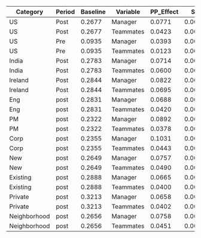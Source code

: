 | Category     | Period | Baseline | Variable  | PP_Effect |    SE    | CI_Lower | CI_Upper | Relative_Effect |   SE   | CI_Lower_Relative | CI_Upper_Relative |
|--------------|--------|----------|-----------|-----------|----------|----------|----------|-----------------|--------|-------------------|-------------------|
| US           | Post   | 0.2677   | Manager   | 0.0771    | 0.0012   | 0.0747   | 0.0794   | 0.2880          | 0.0049 | 0.2772            | 0.2974            |
| US           | Post   | 0.2677   | Teammates | 0.0423    | 0.0007   | 0.0409   | 0.0438   | 0.1582          | 0.0027 | 0.1540            | 0.1638            |
| US           | Pre    | 0.0935   | Manager   | 0.0393    | 0.0013   | 0.0368   | 0.0418   | 0.4203          | 0.0138 | 0.3969            | 0.4488            |
| US           | Pre    | 0.0935   | Teammates | 0.0123    | 0.0004   | 0.0115   | 0.0131   | 0.1317          | 0.0047 | 0.1240            | 0.1418            |
| India        | Post   | 0.2783   | Manager   | 0.0714    | 0.0023   | 0.0669   | 0.0759   | 0.2566          | 0.0084 | 0.2439            | 0.2766            |
| India        | Post   | 0.2783   | Teammates | 0.0600    | 0.0019   | 0.0563   | 0.0636   | 0.2155          | 0.0065 | 0.2034            | 0.2274            |
| Ireland      | Post   | 0.2844   | Manager   | 0.0822    | 0.0042   | 0.0740   | 0.0904   | 0.2890          | 0.017  | 0.2610            | 0.3217            |
| Ireland      | Post   | 0.2844   | Teammates | 0.0695    | 0.0034   | 0.0627   | 0.0762   | 0.2443          | 0.0139 | 0.2171            | 0.2728            |
| Eng          | post   | 0.2831   | Manager   | 0.0688    | 0.0014   | 0.0661   | 0.0714   | 0.2430          | 0.0054 | 0.2306            | 0.2538            |
| Eng          | post   | 0.2831   | Teammates | 0.0420    | 0.0009   | 0.0403   | 0.0437   | 0.1484          | 0.0034 | 0.1437            | 0.1556            |
| PM           | post   | 0.2322   | Manager   | 0.0892    | 0.0029   | 0.0835   | 0.0946   | 0.3842          | 0.0134 | 0.3508            | 0.4021            |
| PM           | post   | 0.2322   | Teammates | 0.0378    | 0.0016   | 0.0348   | 0.0407   | 0.1630          | 0.0069 | 0.1514            | 0.1763            |
| Corp         | post   | 0.2355   | Manager   | 0.1031    | 0.0029   | 0.0974   | 0.1085   | 0.4378          | 0.0146 | 0.4056            | 0.4587            |
| Corp         | post   | 0.2355   | Teammates | 0.0443    | 0.0018   | 0.0408   | 0.0475   | 0.1880          | 0.0074 | 0.1699            | 0.2006            |
| New          | post   | 0.2649   | Manager   | 0.0757    | 0.0029   | 0.0703   | 0.0815   | 0.2859          | 0.0114 | 0.2675            | 0.3093            |
| New          | post   | 0.2649   | Teammates | 0.0490    | 0.0018   | 0.0458   | 0.0522   | 0.1849          | 0.0067 | 0.1746            | 0.1992            |
| Existing     | post   | 0.2888   | Manager   | 0.0665    | 0.0015   | 0.0632   | 0.0694   | 0.2302          | 0.0058 | 0.2203            | 0.2447            |
| Existing     | post   | 0.2888   | Teammates | 0.0400    | 0.0010   | 0.0381   | 0.0417   | 0.1384          | 0.0034 | 0.1329            | 0.1460            |
| Private      | post   | 0.3213   | Manager   | 0.0658    | 0.0020   | 0.0619   | 0.0695   | 0.2048          | 0.0067 | 0.1917            | 0.2174            |
| Private      | post   | 0.3213   | Teammates | 0.0402    | 0.0013   | 0.0376   | 0.0426   | 0.1251          | 0.0042 | 0.1169            | 0.1336            |
| Neighborhood | post   | 0.2656   | Manager   | 0.0758    | 0.0021   | 0.0717   | 0.0797   | 0.2854          | 0.0095 | 0.2650            | 0.3015            |
| Neighborhood | post   | 0.2656   | Teammates | 0.0451    | 0.0014   | 0.0423   | 0.0477   | 0.1697          | 0.0056 | 0.1536            | 0.1747            |
